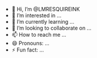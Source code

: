 - 👋 Hi, I’m @LMRESQUIREINK
- 👀 I’m interested in ...
- 🌱 I’m currently learning ...
- 💞️ I’m looking to collaborate on ...
- 📫 How to reach me ...
- 😄 Pronouns: ...
- ⚡ Fun fact: ...

<!---
LMRESQUIREINK/LMRESQUIREINK is a ✨ special ✨ repository because its `README.md` (this file) appears on your GitHub profile.
You can click the Preview link to take a look at your changes.
--->

